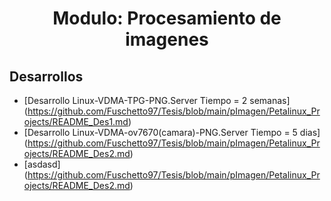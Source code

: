 <h1 align="center"> Modulo: Procesamiento de imagenes </h1> 

## Desarrollos

* [Desarrollo Linux-VDMA-TPG-PNG.Server Tiempo = 2 semanas] (https://github.com/Fuschetto97/Tesis/blob/main/pImagen/Petalinux_Projects/README_Des1.md)
* [Desarrollo Linux-VDMA-ov7670(camara)-PNG.Server Tiempo = 5 dias] (https://github.com/Fuschetto97/Tesis/blob/main/pImagen/Petalinux_Projects/README_Des2.md)
* [asdasd] (https://github.com/Fuschetto97/Tesis/blob/main/pImagen/Petalinux_Projects/README_Des2.md)
















